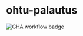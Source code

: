 # ohtu-palautus

![GHA workflow badge](https://github.com/yogajones/ohtu-palautus/workflows/CI/badge.svg)